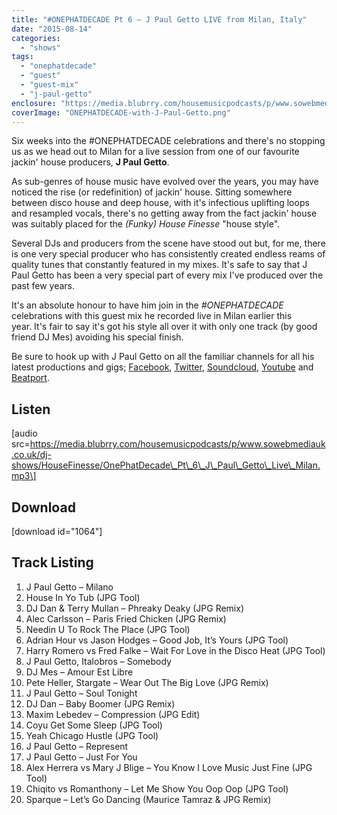 ```yaml
---
title: "#ONEPHATDECADE Pt 6 – J Paul Getto LIVE from Milan, Italy"
date: "2015-08-14"
categories: 
  - "shows"
tags: 
  - "onephatdecade"
  - "guest"
  - "guest-mix"
  - "j-paul-getto"
enclosure: "https://media.blubrry.com/housemusicpodcasts/p/www.sowebmediauk.co.uk/dj-shows/HouseFinesse/OnePhatDecade_Pt_6_J_Paul_Getto_Live_Milan.mp3 0 audio/mpeg "
coverImage: "ONEPHATDECADE-with-J-Paul-Getto.png"
---
```


Six weeks into the #ONEPHATDECADE celebrations and there's no stopping us as we head out to Milan for a live session from one of our favourite jackin' house producers, **J Paul Getto**.

As sub-genres of house music have evolved over the years, you may have noticed the rise (or redefinition) of jackin' house. Sitting somewhere between disco house and deep house, with it's infectious uplifting loops and resampled vocals, there's no getting away from the fact jackin' house was suitably placed for the _(Funky) House Finesse_ "house style".

Several DJs and producers from the scene have stood out but, for me, there is one very special producer who has consistently created endless reams of quality tunes that constantly featured in my mixes. It's safe to say that J Paul Getto has been a very special part of every mix I've produced over the past few years.

It's an absolute honour to have him join in the _#ONEPHATDECADE_ celebrations with this guest mix he recorded live in Milan earlier this year. It's fair to say it's got his style all over it with only one track (by good friend DJ Mes) avoiding his special finish.

Be sure to hook up with J Paul Getto on all the familiar channels for all his latest productions and gigs; [Facebook](https://www.facebook.com/jpaulgettomusic), [Twitter](https://twitter.com/jpaulgetto), [Soundcloud](https://soundcloud.com/jpaulgetto), [Youtube](https://www.youtube.com/watch?v=aXHz_I43mQ4) and [Beatport](https://pro.beatport.com/artist/j-paul-getto/189967).

## Listen

\[audio src=https://media.blubrry.com/housemusicpodcasts/p/www.sowebmediauk.co.uk/dj-shows/HouseFinesse/OnePhatDecade\_Pt\_6\_J\_Paul\_Getto\_Live\_Milan.mp3\]

## Download

\[download id="1064"\]

## Track Listing

1. J Paul Getto – Milano
2. House In Yo Tub (JPG Tool)
3. DJ Dan & Terry Mullan – Phreaky Deaky (JPG Remix)
4. Alec Carlsson – Paris Fried Chicken (JPG Remix)
5. Needin U To Rock The Place (JPG Tool)
6. Adrian Hour vs Jason Hodges – Good Job, It’s Yours (JPG Tool)
7. Harry Romero vs Fred Falke – Wait For Love in the Disco Heat (JPG Tool)
8. J Paul Getto, Italobros – Somebody
9. DJ Mes – Amour Est Libre
10. Pete Heller, Stargate – Wear Out The Big Love (JPG Remix)
11. J Paul Getto – Soul Tonight
12. DJ Dan – Baby Boomer (JPG Remix)
13. Maxim Lebedev – Compression (JPG Edit)
14. Coyu Get Some Sleep (JPG Tool)
15. Yeah Chicago Hustle (JPG Tool)
16. J Paul Getto – Represent
17. J Paul Getto – Just For You
18. Alex Herrera vs Mary J Blige – You Know I Love Music Just Fine (JPG Tool)
19. Chiqito vs Romanthony – Let Me Show You Oop Oop (JPG Tool)
20. Sparque – Let’s Go Dancing (Maurice Tamraz & JPG Remix)
